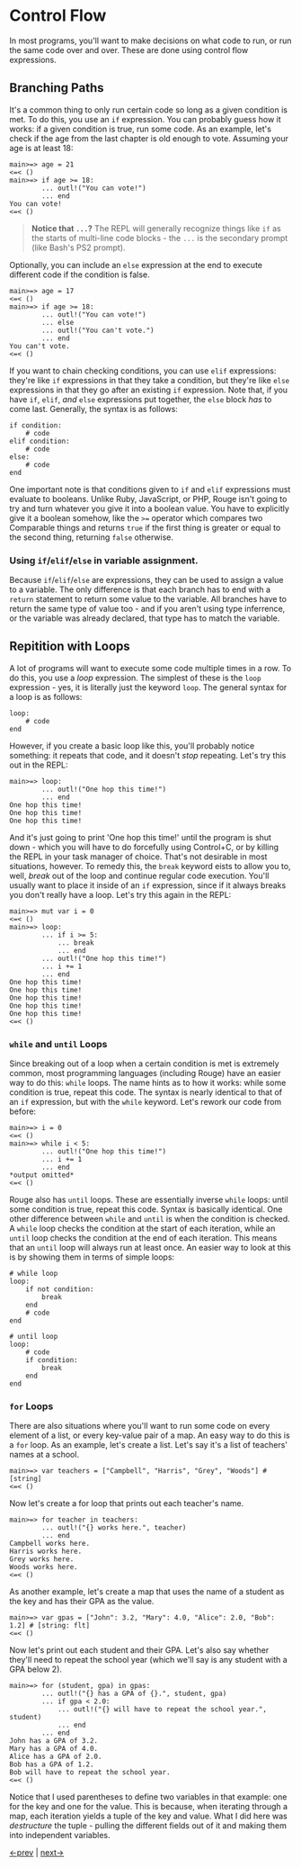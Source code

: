 # Control Flow

In most programs, you'll want to make decisions on what code to run, or run the same code over and over. These are done using control flow expressions.

## Branching Paths

It's a common thing to only run certain code so long as a given condition is met. To do this, you use an `if` expression. You can probably guess how it works: if a given condition is true, run some code. As an example, let's check if the age from the last chapter is old enough to vote. Assuming your age is at least 18:

```
main>=> age = 21
<=< ()
main>=> if age >= 18:
		... outl!("You can vote!")
		... end
You can vote!
<=< ()
```

> **Notice that `...`?** The REPL will generally recognize things like `if` as the starts of multi-line code blocks - the `...` is the secondary prompt (like Bash's PS2 prompt).

Optionally, you can include an `else` expression at the end to execute different code if the condition is false.

```
main>=> age = 17
<=< ()
main>=> if age >= 18:
		... outl!("You can vote!")
		... else
		... outl!("You can't vote.")
		... end
You can't vote.
<=< ()
```

If you want to chain checking conditions, you can use `elif` expressions: they're like `if` expressions in that they take a condition, but they're like `else` expressions in that they go after an existing `if` expression. Note that, if you have `if`, `elif`, _and_ `else` expressions put together, the `else` block _has_ to come last. Generally, the syntax is as follows:

```
if condition:
	# code
elif condition:
	# code
else:
	# code
end
```

One important note is that conditions given to `if` and `elif` expressions must evaluate to booleans. Unlike Ruby, JavaScript, or PHP, Rouge isn't going to try and turn whatever you give it into a boolean value. You have to explicitly give it a boolean somehow, like the `>=` operator which compares two Comparable things and returns `true` if the first thing is greater or equal to the second thing, returning `false` otherwise.

### Using `if`/`elif`/`else` in variable assignment.

Because `if`/`elif`/`else` are expressions, they can be used to assign a value to a variable. The only difference is that each branch has to end with a `return` statement to return some value to the variable. All branches have to return the same type of value too - and if you aren't using type inferrence, or the variable was already declared, that type has to match the variable.

## Repitition with Loops

A lot of programs will want to execute some code multiple times in a row. To do this, you use a _loop_ expression. The simplest of these is the `loop` expression - yes, it is literally just the keyword `loop`. The general syntax for a loop is as follows:

```rouge
loop:
	# code
end
```

However, if you create a basic loop like this, you'll probably notice something: it repeats that code, and it doesn't _stop_ repeating. Let's try this out in the REPL:

```
main>=> loop:
		... outl!("One hop this time!")
		... end
One hop this time!
One hop this time!
One hop this time!
```

And it's just going to print 'One hop this time!' until the program is shut down - which you will have to do forcefully using Control+C, or by killing the REPL in your task manager of choice. That's not desirable in most situations, however. To remedy this, the `break` keyword eists to allow you to, well, _break_ out of the loop and continue regular code execution. You'll usually want to place it inside of an `if` expression, since if it always breaks you don't really have a loop. Let's try this again in the REPL:

```
main>=> mut var i = 0
<=< ()
main>=> loop:
		... if i >= 5:
			... break
			... end
		... outl!("One hop this time!")
		... i += 1
		... end
One hop this time!
One hop this time!
One hop this time!
One hop this time!
One hop this time!
<=< ()
```

### `while` and `until` Loops

Since breaking out of a loop when a certain condition is met is extremely common, most programming languages (including Rouge) have an easier way to do this: `while` loops. The name hints as to how it works: while some condition is true, repeat this code. The syntax is nearly identical to that of an `if` expression, but with the `while` keyword. Let's rework our code from before:

```
main>=> i = 0
<=< ()
main>=> while i < 5:
		... outl!("One hop this time!")
		... i += 1
		... end
*output omitted*
<=< ()
```

Rouge also has `until` loops. These are essentially inverse `while` loops: until some condition is true, repeat this code. Syntax is basically identical. One other difference between `while` and `until` is when the condition is checked. A `while` loop checks the condition at the start of each iteration, while an `until` loop checks the condition at the end of each iteration. This means that an `until` loop will always run at least once. An easier way to look at this is by showing them in terms of simple loops:

```rouge
# while loop
loop:
	if not condition:
		break
	end
	# code
end

# until loop
loop:
	# code
	if condition:
		break
	end
end
```

### `for` Loops

There are also situations where you'll want to run some code on every element of a list, or every key-value pair of a map. An easy way to do this is a `for` loop. As an example, let's create a list. Let's say it's a list of teachers' names at a school.

```
main>=> var teachers = ["Campbell", "Harris", "Grey", "Woods"] # [string]
<=< ()
```

Now let's create a for loop that prints out each teacher's name.

```
main>=> for teacher in teachers:
		... outl!("{} works here.", teacher)
		... end
Campbell works here.
Harris works here.
Grey works here.
Woods works here.
<=< ()
```

As another example, let's create a map that uses the name of a student as the key and has their GPA as the value.

```
main>=> var gpas = ["John": 3.2, "Mary": 4.0, "Alice": 2.0, "Bob": 1.2] # [string: flt]
<=< ()
```

Now let's print out each student and their GPA. Let's also say whether they'll need to repeat the school year (which we'll say is any student with a GPA below 2).

```
main>=> for (student, gpa) in gpas:
		... outl!("{} has a GPA of {}.", student, gpa)
		... if gpa < 2.0:
			... outl!("{} will have to repeat the school year.", student)
			... end
		... end
John has a GPA of 3.2.
Mary has a GPA of 4.0.
Alice has a GPA of 2.0.
Bob has a GPA of 1.2.
Bob will have to repeat the school year.
<=< ()
```

Notice that I used parentheses to define two variables in that example: one for the key and one for the value. This is because, when iterating through a map, each iteration yields a tuple of the key and value. What I did here was _destructure_ the tuple - pulling the different fields out of it and making them into independent variables.

[<-prev](3_variables.md) | [next->](5_functions.md)